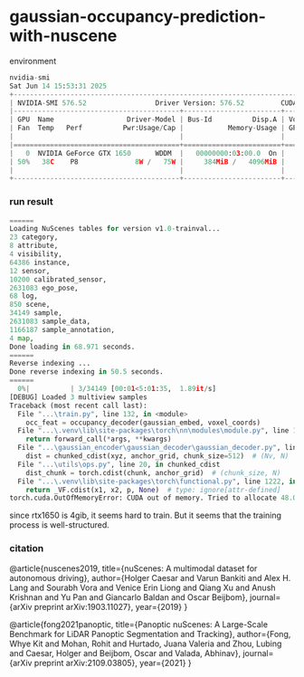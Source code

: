 # gaussian-occupancy-prediction-with-nuscene

environment
```python
nvidia-smi
Sat Jun 14 15:53:31 2025
+-----------------------------------------------------------------------------------------+
| NVIDIA-SMI 576.52                 Driver Version: 576.52         CUDA Version: 12.9     |
|-----------------------------------------+------------------------+----------------------+
| GPU  Name                  Driver-Model | Bus-Id          Disp.A | Volatile Uncorr. ECC |
| Fan  Temp   Perf          Pwr:Usage/Cap |           Memory-Usage | GPU-Util  Compute M. |
|                                         |                        |               MIG M. |
|=========================================+========================+======================|
|   0  NVIDIA GeForce GTX 1650      WDDM  |   00000000:03:00.0  On |                  N/A |
| 50%   38C    P8              8W /   75W |     384MiB /   4096MiB |      7%      Default |
|                                         |                        |                  N/A |
+-----------------------------------------+------------------------+----------------------
```

### run result ###
```python
======
Loading NuScenes tables for version v1.0-trainval...
23 category,
8 attribute,
4 visibility,
64386 instance,
12 sensor,
10200 calibrated_sensor,
2631083 ego_pose,
68 log,
850 scene,
34149 sample,
2631083 sample_data,
1166187 sample_annotation,
4 map,
Done loading in 68.971 seconds.
======
Reverse indexing ...
Done reverse indexing in 50.5 seconds.
======
  0%|          | 3/34149 [00:01<5:01:35,  1.89it/s]
[DEBUG] Loaded 3 multiview samples
Traceback (most recent call last):
  File "...\train.py", line 132, in <module>
    occ_feat = occupancy_decoder(gaussian_embed, voxel_coords)
  File "...\.venv\lib\site-packages\torch\nn\modules\module.py", line 1501, in _call_impl
    return forward_call(*args, **kwargs)
  File "...\gaussian_encoder\gaussian_decoder\gaussian_decoder.py", line 50, in forward
    dist = chunked_cdist(xyz, anchor_grid, chunk_size=512)  # (Nv, N)
  File "...\utils\ops.py", line 20, in chunked_cdist
    dist_chunk = torch.cdist(chunk, anchor_grid)  # (chunk_size, N)
  File "...\.venv\lib\site-packages\torch\functional.py", line 1222, in cdist
    return _VF.cdist(x1, x2, p, None)  # type: ignore[attr-defined]
torch.cuda.OutOfMemoryError: CUDA out of memory. Tried to allocate 48.00 MiB (GPU 0; 4.00 GiB total capacity; 6.88 GiB already allocated; 0 bytes free; 6.94 GiB reserved in total by PyTorch) If reserved memory is >> allocated memory try setting max_split_size_mb to avoid fragmentation.  See documentation for Memory Management and PYTORCH_CUDA_ALLOC_CONF
```

since rtx1650 is 4gib, it seems hard to train. But it seems that the training process is well-structured.


### citation ###

@article{nuscenes2019,
  title={nuScenes: A multimodal dataset for autonomous driving},
  author={Holger Caesar and Varun Bankiti and Alex H. Lang and Sourabh Vora and 
          Venice Erin Liong and Qiang Xu and Anush Krishnan and Yu Pan and 
          Giancarlo Baldan and Oscar Beijbom},
  journal={arXiv preprint arXiv:1903.11027},
  year={2019}
}

@article{fong2021panoptic,
  title={Panoptic nuScenes: A Large-Scale Benchmark for LiDAR Panoptic Segmentation and Tracking},
  author={Fong, Whye Kit and Mohan, Rohit and Hurtado, Juana Valeria and Zhou, Lubing and Caesar, Holger and
          Beijbom, Oscar and Valada, Abhinav},
  journal={arXiv preprint arXiv:2109.03805},
  year={2021}
}
